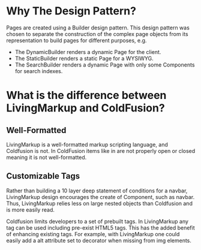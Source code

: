 # Why The Design Pattern?
Pages are created using a Builder design pattern. This design pattern was chosen to separate the construction of the 
complex page objects from its representation to build pages for different purposes, e.g.
+ The DynamicBuilder renders a dynamic Page for the client.
+ The StaticBuilder renders a static Page for a WYSIWYG.
+ The SearchBuilder renders a dynamic Page with only some Components for search indexes.

# What is the difference between LivingMarkup and ColdFusion?
## Well-Formatted
LivingMarkup is a well-formatted markup scripting language, and Coldfusion is not. In ColdFusion items like <cfelse>
in <cfif><cfelse></cfif> are not properly open or closed meaning it is not well-formatted. 
## Customizable Tags
Rather than building a 10 layer deep statement of conditions for a navbar, LivingMarkup design encourages the create of Component, such as navbar. Thus, LivingMarkup relies less on large nested objects than Coldfusion and is more easily read.

Coldfusion limits developers to a set of prebuilt tags. In LivingMarkup any tag can be used including pre-exist HTML5 tags. 
This has the added benefit of enhancing existing tags. For example, with LivingMarkup one could easily add a alt attribute set to
 decorator when missing from img elements.
 